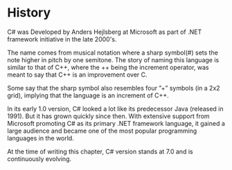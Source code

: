 # History

C# was Developed by Anders Hejlsberg at Microsoft as part of .NET framework initiative in the late 2000's.

The name comes from musical notation where a sharp symbol(#) sets the note higher in pitch by one semitone. The story of naming this language is similar to that of C++, where the ++ being the increment operator, was meant to say that C++ is an improvement over C. 

Some say that the sharp symbol also resembles four ”+” symbols (in a 2x2 grid), implying that the language is an increment of C++.

In its early 1.0 version, C# looked a lot like its predecessor Java (released in 1991).
But it has grown quickly since then. With extensive support from Microsoft promoting C# as its primary .NET framework language, it gained a large audience and became one of the most popular programming languages in the world.

At the time of writing this chapter, C# version stands at 7.0 and is continuously evolving.

